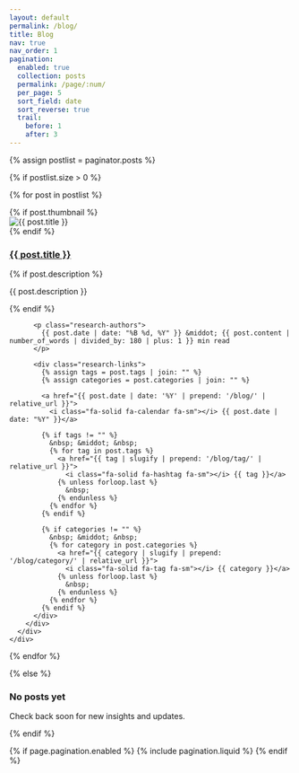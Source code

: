 ```yaml
---
layout: default
permalink: /blog/
title: Blog
nav: true
nav_order: 1
pagination:
  enabled: true
  collection: posts
  permalink: /page/:num/
  per_page: 5
  sort_field: date
  sort_reverse: true
  trail:
    before: 1
    after: 3
---
```


{% assign postlist = paginator.posts %}
<div class="container container-custom py-3">

{% if postlist.size > 0 %}

  {% for post in postlist %}
    <div class="research-card">
      <div class="row g-0">
        {% if post.thumbnail %}
          <div class="col-md-3 d-flex align-items-left justify-content-left">
            <img src="{{ post.thumbnail | relative_url }}" alt="{{ post.title }}" class="research-image">
          </div>
        {% endif %}
        <div class="col-md-9 p-4">
          <h3 class="research-title">
            <a href="{{ post.url | relative_url }}" class="text-decoration-none text-dark">{{ post.title }}</a>
          </h3>
          {% if post.description %}
            <p class="research-subtitle">{{ post.description }}</p>
          {% endif %}

          <p class="research-authors">
            {{ post.date | date: "%B %d, %Y" }} &middot; {{ post.content | number_of_words | divided_by: 180 | plus: 1 }} min read
          </p>

          <div class="research-links">
            {% assign tags = post.tags | join: "" %}
            {% assign categories = post.categories | join: "" %}

            <a href="{{ post.date | date: '%Y' | prepend: '/blog/' | relative_url }}">
              <i class="fa-solid fa-calendar fa-sm"></i> {{ post.date | date: "%Y" }}</a>

            {% if tags != "" %}
              &nbsp; &middot; &nbsp;
              {% for tag in post.tags %}
                <a href="{{ tag | slugify | prepend: '/blog/tag/' | relative_url }}">
                  <i class="fa-solid fa-hashtag fa-sm"></i> {{ tag }}</a>
                {% unless forloop.last %}
                  &nbsp;
                {% endunless %}
              {% endfor %}
            {% endif %}

            {% if categories != "" %}
              &nbsp; &middot; &nbsp;
              {% for category in post.categories %}
                <a href="{{ category | slugify | prepend: '/blog/category/' | relative_url }}">
                  <i class="fa-solid fa-tag fa-sm"></i> {{ category }}</a>
                {% unless forloop.last %}
                  &nbsp;
                {% endunless %}
              {% endfor %}
            {% endif %}
          </div>
        </div>
      </div>
    </div>
  {% endfor %}

{% else %}

  <div class="text-center py-5">
    <h3 class="text-muted">No posts yet</h3>
    <p class="text-muted">Check back soon for new insights and updates.</p>
  </div>

{% endif %}

{% if page.pagination.enabled %}
  {% include pagination.liquid %}
{% endif %}

</div>
